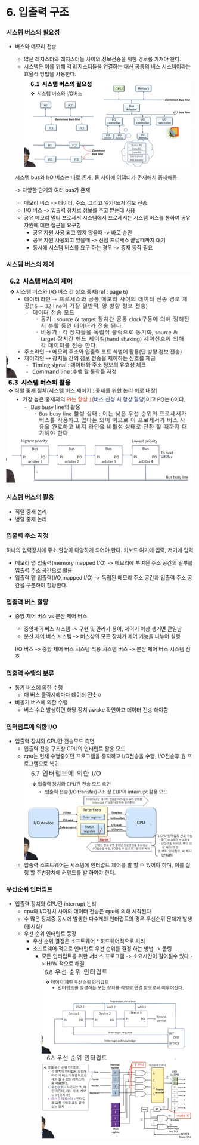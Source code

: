 # 6. 입출력 구조

### 시스템 버스의 필요성
* 버스와 메모리 전송
  * 많은 레지스터와 레지스터들 사이의 정보전송을 위한 경로를 가져야 한다.
  * 시스템은 이를 위해 각 레지스터들을 연결하는 대신 공통의 버스 시스템이라는 효율적 방법을 사용한다.
  ![](2021-12-25-15-35-11.png)

  시스템 bus와 I/O 버스는 따로 존재, 둘 사이에 어댑터가 존재해서 중재해줌

  -> 다양한 단계의 여러 bus가 존재
  - 메모리 버스 -> 데이터, 주소, 그리고 읽기/쓰기 정보 전송
  - I/O 버스 -> 입출력 장치로 정보를 주고 받는데 사용

  * 공유 메모리 멀티 프로세서 시스템에서 프로세서는 시스템 버스를 통하여 공유 자원에 대한 접근을 요구함
    - 공유 자원 사용 되고 있지 않을때 -> 바로 승인
    - 공유 자원 사용되고 있을때 -> 선점 프로세스 끝날때까지 대기
    - 동시에 시스템 버스를 요구 하는 경우 -> 중재 동작 필요 

### 시스템 버스의 제어
  ![](2021-12-25-15-43-36.png)
  ![](2021-12-25-15-45-31.png)

### 시스템 버스의 활용
- 직렬 중재 논리
- 병렬 중재 논리

### 입출력 주소 지정
하나의 입력장치에 주소 할당이 다양하게 되어야 한다. 키보드 여기에 입력, 저기에 입력
- 메모리 맵 입출력(memory mapped I/O) -> 메모리에 부여된 주소 공간의 일부를 입출력 주소 공간으로 활용
- 입출력 맵 입출력(I/O mapped I/O) -> 독립된 메모리 주소 공간과 입출력 주소 공간을 구분하여 할당한다.

### 입출력 버스 할당
* 중앙 제어 버스 vs 분산 제어 버스
  * 중앙제어 버스 시스템 -> 구현 및 관리가 용이, 제어기 이상 생기면 큰일남
  * 분산 제어 버스 시스템 -> 버스상의 모든 장치가 제어 기능을 나누어 실행

  I/O 버스 -> 중앙 제어 버스 시스템 적용
  시스템 버스 -> 분산 제어 버스 시스템 선호

### 입출력 수행의 분류
- 동기 버스에 의한 수행
  - 매 버스 클럭시에마다 데이터 전솟ㅇ
- 비동기 버스에 의한 수행
  - 버스 수요 발생하면 해당 장치 awake 확인하고 데이터 전송 해야함

### 인터럽트에 의한 I/O
* 입출력 장치와 CPU간 전송모드 측면
  - 입출력 전송 구조상 CPU의 인터럽트 활용 모드
  - cpu는 현재 수행중이던 프로그램을 중지하고 I/O전송을 수행, I/O전송후 원 프로그램으로 복귀
![](2021-12-25-16-09-19.png)
  - 입출력 소프트웨어는 시스템에 인터럽트 제어를 발 할 수 있어야 하며, 이를 실행 할 주변장치에 커맨드를 발 하여야 한다.

### 우선순위 인터럽트
* 입출력 장치와 CPU간 interrupt 논리
  * cpu와 I/O장치 사이의 데이터 전송은 cpu에 의해 시작된다
  * 수 많은 장치중 동시에 발생한 다수개의 인터럽트의 경우 우선순위 문제가 발생(동시성)
  * 우선 순위 인터럽트 등장
    - 우선 순위 결정은 소프트웨어 * 하드웨어적으로 처리
    - 소프트웨어 적으로 인터럽트 우선 순위를 결정 하는 방법 -> 폴링
      - 모든 인터럽트를 위한 서비스 프로그램 -> 소요시간이 길어질수 있다 -> H/W 적으로 해결
![](2021-12-25-17-41-45.png)
![](2021-12-25-17-45-26.png)
